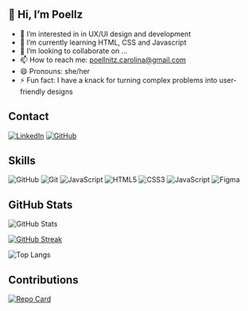 ## 👋 Hi, I’m Poellz
- 👀 I’m interested in in UX/UI design and development
- 🌱 I’m currently learning HTML, CSS and Javascript 
- 💞️ I’m looking to collaborate on ...
- 📫 How to reach me: poellnitz.carolina@gmail.com
- 😄 Pronouns: she/her
- ⚡ Fun fact: I have a knack for turning complex problems into user-friendly designs

## Contact

[![LinkedIn](https://img.shields.io/badge/LinkedIn-0077B5?style=for-the-badge&logo=linkedin&logoColor=white)]([https://www.linkedin.com/in/SEUUSERNAME/](https://www.linkedin.com/in/ana-carolina-gouv%C3%AAa-poellnitz-54364a106/))
[![GitHub](https://img.shields.io/badge/GitHub-100000?style=for-the-badge&logo=github&logoColor=white)](https://github.com/Poellz) 

## Skills
![GitHub](https://img.shields.io/badge/GitHub-100000?style=for-the-badge&logo=github&logoColor=white) ![Git](https://img.shields.io/badge/GIT-E44C30?style=for-the-badge&logo=git&logoColor=white) ![JavaScript](https://img.shields.io/badge/JavaScript-F7DF1E?style=for-the-badge&logo=javascript&logoColor=black) ![HTML5](https://img.shields.io/badge/HTML5-E34F26?style=for-the-badge&logo=html5&logoColor=white) ![CSS3](https://img.shields.io/badge/CSS3-1572B6?style=for-the-badge&logo=css3&logoColor=white) ![JavaScript](https://img.shields.io/badge/JavaScript-F7DF1E?style=for-the-badge&logo=javascript&logoColor=black) ![Figma](https://img.shields.io/badge/Figma-696969?style=for-the-badge&logo=figma&logoColor=figma)

## GitHub Stats

![GitHub Stats](https://github-readme-stats.vercel.app/api?username=Poellz&theme=codeSTACKr&bg&show_icons=true&icon_color=30A3DC&title_color=E94D5F&text_color=FFF)

[![GitHub Streak](https://streak-stats.demolab.com?user=Poellz&theme=codeSTACKr&hide_border=true)](https://git.io/streak-stats)

![Top Langs](https://github-readme-stats-git-masterrstaa-rickstaa.vercel.app/api/top-langs/?username=Poellz&layout=compact&theme=codeSTACKr&hide_border=true)

## Contributions

[![Repo Card](https://github-readme-stats.vercel.app/api/pin/?username=Poellz&repo=dio-lab-open-source&theme=codeSTACKr&hide_border=true)](https://github.com/Poellz/dio-lab-open-source)

<!---
Poellz/Poellz is a ✨ special ✨ repository because its `README.md` (this file) appears on your GitHub profile.
You can click the Preview link to take a look at your changes.
--->
